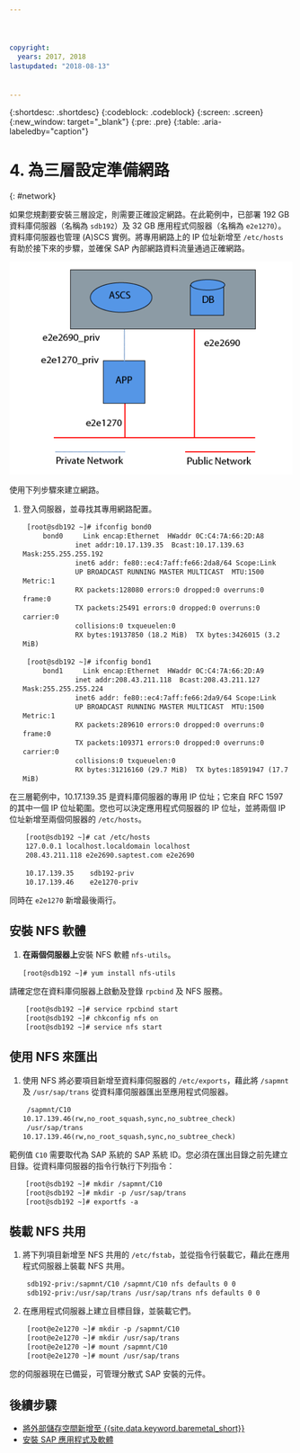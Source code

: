 ```yaml
---



copyright:
  years: 2017, 2018
lastupdated: "2018-08-13"


---
```


{:shortdesc: .shortdesc}
{:codeblock: .codeblock}
{:screen: .screen}
{:new_window: target="_blank"}
{:pre: .pre}
{:table: .aria-labeledby="caption"}

# 4. 為三層設定準備網路
{: #network}

如果您規劃要安裝三層設定，則需要正確設定網路。在此範例中，已部署 192 GB 資料庫伺服器（名稱為 `sdb192`）及 32 GB 應用程式伺服器（名稱為 `e2e1270`）。資料庫伺服器也管理 (A)SCS 實例。將專用網路上的 IP 位址新增至 `/etc/hosts` 有助於接下來的步驟，並確保 SAP 內部網路資料流量通過正確網路。

![圖 1。三層設定的範例](/images/network-01.png "三層設定的範例")

使用下列步驟來建立網路。

1. 登入伺服器，並尋找其專用網路配置。

        [root@sdb192 ~]# ifconfig bond0
            bond0	  Link encap:Ethernet  HWaddr 0C:C4:7A:66:2D:A8
                    inet addr:10.17.139.35  Bcast:10.17.139.63 Mask:255.255.255.192
                    inet6 addr: fe80::ec4:7aff:fe66:2da8/64 Scope:Link
                    UP BROADCAST RUNNING MASTER MULTICAST  MTU:1500  Metric:1
                    RX packets:128080 errors:0 dropped:0 overruns:0 frame:0
                    TX packets:25491 errors:0 dropped:0 overruns:0 carrier:0
                    collisions:0 txqueuelen:0
                    RX bytes:19137850 (18.2 MiB)  TX bytes:3426015 (3.2 MiB)

        [root@sdb192 ~]# ifconfig bond1
            bond1	  Link encap:Ethernet  HWaddr 0C:C4:7A:66:2D:A9
                    inet addr:208.43.211.118  Bcast:208.43.211.127 Mask:255.255.255.224
                    inet6 addr: fe80::ec4:7aff:fe66:2da9/64 Scope:Link
                    UP BROADCAST RUNNING MASTER MULTICAST  MTU:1500  Metric:1
                    RX packets:289610 errors:0 dropped:0 overruns:0 frame:0
                    TX packets:109371 errors:0 dropped:0 overruns:0 carrier:0
                    collisions:0 txqueuelen:0
                    RX bytes:31216160 (29.7 MiB)  TX bytes:18591947 (17.7 MiB)

在三層範例中，10.17.139.35 是資料庫伺服器的專用 IP 位址；它來自 RFC 1597 的其中一個 IP 位址範圍。您也可以決定應用程式伺服器的 IP 位址，並將兩個 IP 位址新增至兩個伺服器的 `/etc/hosts`。

        [root@sdb192 ~]# cat /etc/hosts
        127.0.0.1 localhost.localdomain localhost
        208.43.211.118 e2e2690.saptest.com e2e2690

        10.17.139.35    sdb192-priv
        10.17.139.46    e2e1270-priv

同時在 `e2e1270` 新增最後兩行。

## 安裝 NFS 軟體

1. **在兩個伺服器上**安裝 NFS 軟體 `nfs-utils`。

      `[root@sdb192 ~]# yum install nfs-utils`

請確定您在資料庫伺服器上啟動及登錄 `rpcbind` 及 NFS 服務。

        [root@sdb192 ~]# service rpcbind start
        [root@sdb192 ~]# chkconfig nfs on
        [root@sdb192 ~]# service nfs start

## 使用 NFS 來匯出

1. 使用 NFS 將必要項目新增至資料庫伺服器的 `/etc/exports`，藉此將 `/sapmnt` 及 `/usr/sap/trans` 從資料庫伺服器匯出至應用程式伺服器。

        /sapmnt/C10		10.17.139.46(rw,no_root_squash,sync,no_subtree_check)
        /usr/sap/trans	10.17.139.46(rw,no_root_squash,sync,no_subtree_check)

範例值 `C10` 需要取代為 SAP 系統的 SAP 系統 ID。您必須在匯出目錄之前先建立目錄。從資料庫伺服器的指令行執行下列指令：

        [root@sdb192 ~]# mkdir /sapmnt/C10
        [root@sdb192 ~]# mkdir -p /usr/sap/trans
        [root@sdb192 ~]# exportfs -a

## 裝載 NFS 共用

1. 將下列項目新增至 NFS 共用的 `/etc/fstab`，並從指令行裝載它，藉此在應用程式伺服器上裝載 NFS 共用。

        sdb192-priv:/sapmnt/C10 /sapmnt/C10 nfs defaults 0 0
        sdb192-priv:/usr/sap/trans /usr/sap/trans nfs defaults 0 0

2. 在應用程式伺服器上建立目標目錄，並裝載它們。

        [root@e2e1270 ~]# mkdir -p /sapmnt/C10
        [root@e2e1270 ~]# mkdir /usr/sap/trans
        [root@e2e1270 ~]# mount /sapmnt/C10
        [root@e2e1270 ~]# mount /usr/sap/trans

您的伺服器現在已備妥，可管理分散式 SAP 安裝的元件。

## 後續步驟

  * [將外部儲存空間新增至 {{site.data.keyword.baremetal_short}}](/docs/infrastructure/sap-netweaver-rhel-qrg/rhel-provisioning-external-storage-to-server.html)
  * [安裝 SAP 應用程式及軟體](/docs/infrastructure/sap-netweaver-rhel-qrg/rhel-installing-your-SAP-landscape.html)
